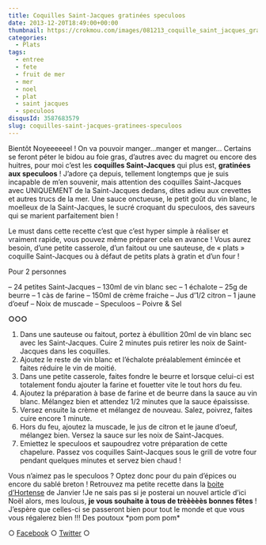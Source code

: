```yaml
---
title: Coquilles Saint-Jacques gratinées speculoos
date: 2013-12-20T18:49:00+00:00
thumbnail: https://crokmou.com/images/081213_coquille_saint_jacques_gratin--e_speculoos_0002.jpg
categories:
  - Plats
tags:
  - entree
  - fete
  - fruit de mer
  - mer
  - noel
  - plat
  - saint jacques
  - speculoos
disqusId: 3587683579
slug: coquilles-saint-jacques-gratinees-speculoos
---
```


Bientôt Noyeeeeeel ! On va pouvoir manger…manger et manger… Certains se feront péter le bidou au foie gras, d’autres avec du magret ou encore des huitres, pour moi c’est les **coquilles Saint-Jacques** qui plus est, **gratinées aux speculoos** ! J’adore ça depuis, tellement longtemps que je suis incapable de m’en souvenir, mais attention des coquilles Saint-Jacques avec UNIQUEMENT de la Saint-Jacques dedans, dites adieu aux crevettes et autres trucs de la mer. Une sauce onctueuse, le petit goût du vin blanc, le moelleux de la Saint-Jacques, le sucré croquant du speculoos, des saveurs qui se marient parfaitement bien !

Le must dans cette recette c’est que c’est hyper simple à réaliser et vraiment rapide, vous pouvez même préparer cela en avance ! Vous aurez besoin, d’une petite casserole, d’un faitout ou une sauteuse, de « plats » coquille Saint-Jacques ou à défaut de petits plats à gratin et d’un four !

Pour 2 personnes

– 24 petites Saint-Jacques
– 130ml de vin blanc sec
– 1 échalote
– 25g de beurre
– 1 càs de farine
– 150ml de crème fraiche
– Jus d’1/2 citron
– 1 jaune d’oeuf
– Noix de muscade
– Speculoos
– Poivre & Sel

**○○○**

1) Dans une sauteuse ou faitout, portez à ébullition 20ml de vin blanc sec avec les Saint-Jacques. Cuire 2 minutes puis retirer les noix de Saint-Jacques dans les coquilles.
2) Ajoutez le reste de vin blanc et l’échalote préalablement émincée et faites réduire le vin de moitié.
3) Dans une petite casserole, faites fondre le beurre et lorsque celui-ci est totalement fondu ajouter la farine et fouetter vite le tout hors du feu.
4) Ajoutez la préparation à base de farine et de beurre dans la sauce au vin blanc. Mélangez bien et attendez 1/2 minutes que la sauce épaississe.
5) Versez ensuite la crème et mélangez de nouveau. Salez, poivrez, faites cuire encore 1 minute.
6) Hors du feu, ajoutez la muscade, le jus de citron et le jaune d’oeuf, mélangez bien. Versez la sauce sur les noix de Saint-Jacques.
7) Emiettez le speculoos et saupoudrez votre préparation de cette chapelure. Passez vos coquilles Saint-Jacques sous le grill de votre four pendant quelques minutes et servez bien chaud !

Vous n’aimez pas le speculoos ? Optez donc pour du pain d’épices ou encore du sablé breton ! Retrouvez ma petite recette dans la [boite d’Hortense](http://www.laboitedhortense.com/) de Janvier !Je ne sais pas si je posterai un nouvel article d’ici Noël alors, mes loulous, **je vous souhaite à tous de trèèèèès bonnes fêtes** ! J’espère que celles-ci se passeront bien pour tout le monde et que vous vous régalerez bien !!! Des poutoux \*pom pom pom\*

○ [Facebook](https://www.facebook.com/crokmou.blog) ○ [Twitter](https://twitter.com/Crokmou) ○